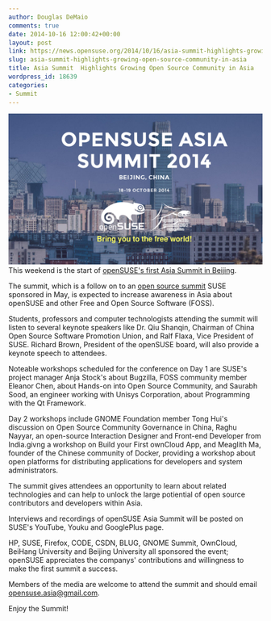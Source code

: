 ```yaml
---
author: Douglas DeMaio
comments: true
date: 2014-10-16 12:00:42+00:00
layout: post
link: https://news.opensuse.org/2014/10/16/asia-summit-highlights-growing-open-source-community-in-asia/
slug: asia-summit-highlights-growing-open-source-community-in-asia
title: Asia Summit  Highlights Growing Open Source Community in Asia
wordpress_id: 18639
categories:
- Summit
---
```


[![opensuseasiasummit](/wp-content/uploads/2014/10/opensuseasiasummit.png)](/wp-content/uploads/2014/10/opensuseasiasummit.png)This weekend is the start of [openSUSE's first Asia Summit in Beijing](//summit.opensuse.org/).




The summit, which is a follow on to an [open source summit](//2014.gnome.asia/) SUSE sponsored in May, is expected to increase awareness in Asia about openSUSE and other Free and Open Source Software (FOSS).




Students, professors and computer technologists attending the summit will listen to several keynote speakers like Dr. Qiu Shanqin, Chairman of China Open Source Software Promotion Union, and Ralf Flaxa, Vice President of SUSE. Richard Brown, President of the openSUSE board, will also provide a keynote speech to attendees.




Noteable workshops scheduled for the conference on Day 1 are SUSE's project manager Anja Stock's about Bugzilla, FOSS community member Eleanor Chen, about Hands-on into Open Source Community, and Saurabh Sood, an engineer working with Unisys Corporation, about Programming with the Qt Framework.




<!-- more -->




Day 2 workshops include GNOME Foundation member Tong Hui's discussion on Open Source Community Governance in China, Raghu Nayyar, an open-source Interaction Designer and Front-end Developer from India.givng a workshop on Build your First ownCloud App, and Meaglith Ma, founder of the Chinese community of Docker, providing a workshop about open platforms for distributing applications for developers and system administrators.




The summit gives attendees an opportunity to learn about related technologies and can help to unlock the large potiential of open source contributors and developers within Asia.




Interviews and recordings of openSUSE Asia Summit will be posted on SUSE's YouTube, Youku and GooglePlus page.




HP, SUSE, Firefox, CODE, CSDN, BLUG, GNOME Summit, OwnCloud, BeiHang University and Beijing University all sponsored the event; openSUSE appreciates the companys' contributions and willingness to make the first summit a success.




Members of the media are welcome to attend the summit and should email [opensuse.asia@gmail.com](mailto:opensuse.asia@gmail.com).




Enjoy the Summit!



